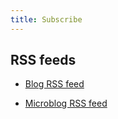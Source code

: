 ```yaml
---
title: Subscribe
---
```

## RSS feeds

- [Blog RSS feed](/en/blog/index.xml)

- [Microblog RSS feed](/en/microblog/index.xml)
